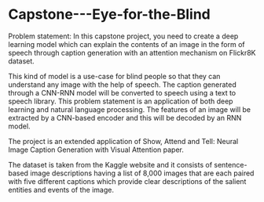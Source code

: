 # Capstone---Eye-for-the-Blind

Problem statement: In this capstone project, you need to create a deep learning model which can explain the contents of an image in the form of speech through caption generation with an attention mechanism on Flickr8K dataset.

This kind of model is a use-case for blind people so that they can understand any image with the help of speech. The caption generated through a CNN-RNN model will be converted to speech using a text to speech library. This problem statement is an application of both deep learning and natural language processing. The features of an image will be extracted by a CNN-based encoder and this will be decoded by an RNN model.

The project is an extended application of Show, Attend and Tell: Neural Image Caption Generation with Visual Attention paper.

The dataset is taken from the Kaggle website and it consists of sentence-based image descriptions having a list of 8,000 images that are each paired with five different captions which provide clear descriptions of the salient entities and events of the image.
